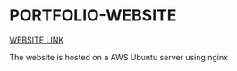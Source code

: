 # PORTFOLIO-WEBSITE
[WEBSITE LINK](http://54.252.82.82/#home)

The website is hosted on a AWS Ubuntu server using nginx
